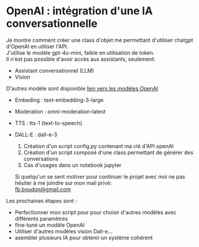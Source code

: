 # OpenAI : intégration d'une IA conversationnelle
        
Je montre comment créer une class d'objet me permettant d'utiliser chatgpt d'OpenAI en utiliser l'API.      
J'utilise le modèle gpt-4o-mini, faible en utilisation de token.       
Il n'est pas possible d'avoir accès aux assistants, seulement:
- Assistant conversationnel (LLM)      
- Vision             
        
D'autres modèle sont disponible [lien vers les modèles OpenAI](https://platform.openai.com/docs/models)         
- Embeding : text-embedding-3-large
- Moderation : omni-moderation-latest
- TTS : tts-1 (text-to-speech)
- DALL-E : dall-e-3
          
  1) Création d'un script config.py contenant ma clé d'API openAI
  2) Création d'un script composé d'une class permettant de générer des conversations
  3) Cas d'usages dans un notebook jupyter
          
  Si quelqu'un se sent motiver pour continuer le projet avec moi ne pas hésiter à me joindre sur mon mail privé:       
  fb.boudon@gmail.com

Les prochaines étapes sont : 
- Perfectionner mon script pour pour choisir d'autres modèles avec différents paramètres
- fine-tuné un modèle OpenAI
- Utiliser d'autres modèles vision Dall-e...
- asembler plusieurs IA pour obtenir un système cohérent
